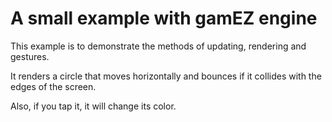 # A small example with gamEZ engine

This example is to demonstrate the methods of updating, rendering and gestures.

It renders a circle that moves horizontally and bounces if it collides with the edges of the screen.

Also, if you tap it, it will change its color.
